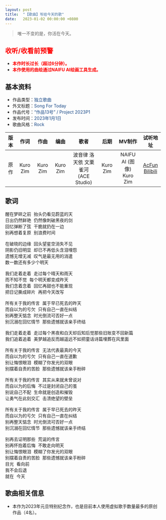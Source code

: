 ```yaml
---
layout: post
title:  "【歌曲】写给今天的歌"
date:   2023-01-02 00:00:00 +0800
---
```


>  唯一不变的是，你活在今天。

## <font color="#ff0000">收听/收看前预警</font>

* <font color="#ff0000"><b>本作时长过长（超过6分钟）。</b></font>
* <font color="#ff0000"><b>本作使用的曲绘通过NAIFU AI绘画工具生成。</b></font>

## 基本资料
* 作品类型：<font color="#194987">独立歌曲</font>
* 外文标题：<font color="#194987">Song For Today</font>
* 作品代号：<font color="#194987">“作品13号” / Project 2023P1</font>
* 发布时间：<font color="#194987">2023年1月1日</font>
* 歌曲风格：<font color="#194987">Rock</font>

| 版本 | 作词 | 作曲 | 编曲 | 歌者 | 后期 | MV制作 | 试听地址 |
| :--: | :--: | :--: | :--: | :--: | :--: | :--: | :--: | 
| 原作 | Kuro Zim | Kuro Zim | Kuro Zim | 波音律 洛天依 文栗 雀河<br>(ACE Studio) | Kuro Zim | NAIFU AI (图像)<br>Kuro Zim | [AcFun](https://www.acfun.cn/v/ac40320336)<br>[Bilibili](https://www.bilibili.com/video/BV1L84y1s7Gp) |

## 歌词

<pre>
醒在梦碎之前 抬头仍看见蔚蓝的天
日出仍然鲜艳 仍然像刺破黑夜的剑
回忆弹断了弦 干脆就扔在一边
别再想着复原 别浪费时间

在破晓的边缘 回头望星空消失不见
阴影仍旧明显 却已不再低头含泪埋怨
遗憾无增无减 叹气是最无用的消遣
数一数还有多少个明天

我们走着走着 走过每个晴天和雨天
而不知不觉 每个明天都变成昨天
我们念着念着 回忆再甜也不能重现
把日记撕成碎片 再把今天改写

所有关于我的传言 属于早已死去的昨天
而自以为的亏欠 只有自己一直在纠结
别再整天惦念 时光倒流可否好一点
别沉溺在回忆情节 那些遗憾就该亲手终结

我们走着走着 走过每个黑夜和白天却后知后觉那些旧账变不回新篇
我们追着追着 美梦越追反而越遥远不如把童话诗篇埋葬在风里面

所有关于我的传言 无法代表最真的今天
而自以为的亏欠 只有自己一直在道歉
别让悔恨眼泪 模糊了你发光的双眼
别摆着自责的苦脸 那些遗憾就该亲手粉碎

所有关于我的传言 其实从来就未曾说对
而自以为的后悔 不过是封闭自己的茧
别说自己不配 生命就是创造和摧毁
让勇气在此刻交汇 击溃绝望的壁垒

所有关于我的传言 属于早已死去的昨天
而自以为的亏欠 只有自己一直在纠结
别再整天惦念 时光倒流可否好一点
别沉溺在回忆情节 那些遗憾就该亲手终结

别再去证明那些 荒诞的传言
别再怀抱着后悔 不敢走向明天
别让悔恨眼泪 模糊了你发光的双眼
别摆着自责的苦脸 那些遗憾就该亲手粉碎
目光 看向前
我不会后退
就在 今天
</pre>

## 歌曲相关信息

* 本作为2023年元旦特别纪念作，也是目前本人使用虚拟歌手数量最多的原创作品（4名）。